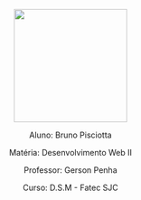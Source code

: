 <p align="center"><img src="https://github.com/bruno-pisciotta281/Index.html/blob/master/img/LOGO.PNG" width="200px;"/></p>

<p align="center">Aluno: Bruno Pisciotta</p>
<p align="center">Matéria: Desenvolvimento Web II</p>
<p align="center">Professor: Gerson Penha</p>
<p align="center">Curso: D.S.M - Fatec SJC</p>
